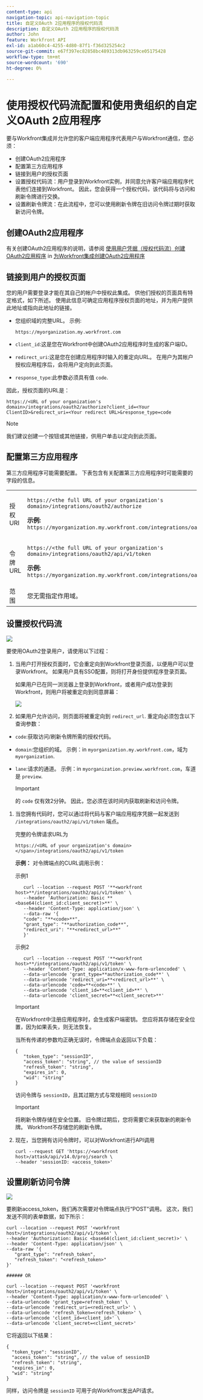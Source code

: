 ```yaml
---
content-type: api
navigation-topic: api-navigation-topic
title: 自定义OAuth 2应用程序的授权代码流
description: 自定义OAuth 2应用程序的授权代码流
author: John
feature: Workfront API
exl-id: a1ab60c4-4255-4d80-87f1-f36d325254c2
source-git-commit: e67f397ec82858bc489313db963259ce05175428
workflow-type: tm+mt
source-wordcount: '690'
ht-degree: 0%

---
```



# 使用授权代码流配置和使用贵组织的自定义OAuth 2应用程序

要与Workfront集成并允许您的客户端应用程序代表用户与Workfront通信，您必须：

* 创建OAuth2应用程序
* 配置第三方应用程序
* 链接到用户的授权页面
* 设置授权代码流：用户登录到Workfront实例，并同意允许客户端应用程序代表他们连接到Workfront。 因此，您会获得一个授权代码，该代码将与访问和刷新令牌进行交换。
* 设置刷新令牌流：在此流程中，您可以使用刷新令牌在旧访问令牌过期时获取新访问令牌。

## 创建OAuth2应用程序

有关创建OAuth2应用程序的说明，请参阅 [使用用户凭据（授权代码流）创建OAuth2应用程序](../../administration-and-setup/configure-integrations/create-oauth-application.md#create3) in [为Workfront集成创建OAuth2应用程序](../../administration-and-setup/configure-integrations/create-oauth-application.md)

## 链接到用户的授权页面

您的用户需要登录才能在其自己的帐户中授权此集成。 供他们授权的页面具有特定格式，如下所述。 使用此信息可确定应用程序授权页面的地址，并为用户提供此地址或指向此地址的链接。

* 您组织域的完整URL。 示例:

   ```
   https://myorganization.my.workfront.com
   ```


* `client_id`:这是您在Workfront中创建OAuth2应用程序时生成的客户端ID。

* `redirect_uri`:这是您在创建应用程序时输入的重定向URL。 在用户为其帐户授权应用程序后，会将用户定向到此页面。

* `response_type`:此参数必须具有值 `code`.

因此，授权页面的URL是：

```
https://<URL of your organization's domain>/integrations/oauth2/authorize?client_id=<Your ClientID>&redirect_uri=<Your redirect URL>&response_type=code
```

>[!NOTE]
>
>我们建议创建一个按钮或其他链接，供用户单击以定向到此页面。

## 配置第三方应用程序

第三方应用程序可能需要配置。 下表包含有关配置第三方应用程序时可能需要的字段的信息。

<table style="table-layout:auto"> 
 <col> 
 <col> 
 <tbody> 
  <tr> 
   <td role="rowheader">授权URI</td> 
   <td> <p><code>https://&lt;the full URL of your organization's domain&gt;/integrations/oauth2/authorize</code> </p> <p class="example" data-mc-autonum="<b>Example: </b>"><span class="autonumber"><span><b>示例: </b></span></span><code> https://myorganization.my.workfront.com/integrations/oauth2/authorize</code> </p> </td> 
  </tr> 
  <tr> 
   <td role="rowheader">令牌URL</td> 
   <td> <p><code>https://&lt;the full URL of your organization's domain&gt;/integrations/oauth2/api/v1/token</code> </p> <p class="example" data-mc-autonum="<b>Example: </b>"><span class="autonumber"><span><b>示例: </b></span></span><code>https://myorganization.my.workfront.com/integrations/oauth2/api/v1/token</code> </p> </td> 
  </tr> 
  <tr> 
   <td role="rowheader">范围</td> 
   <td>您无需指定作用域。 </td> 
  </tr> 
 </tbody> 
</table>

## 设置授权代码流

![](assets/oauth-2-authorization-code-flow-350x194.png)

要使用OAuth2登录用户，请使用以下过程：

1. 当用户打开授权页面时，它会重定向到Workfront登录页面，以便用户可以登录Workfront。 如果用户具有SSO配置，则将打开身份提供程序登录页面。

   如果用户已在同一浏览器上登录到Workfront，或者用户成功登录到Workfront，则用户将被重定向到同意屏幕：

   ![](assets/consent-screen-350x227.png)

1. 如果用户允许访问，则页面将被重定向到 `redirect_url`. 重定向必须包含以下查询参数：

* `code`:获取访问/刷新令牌所需的授权代码。
* `domain`:您组织的域。 示例：in `myorganization.my.workfront.com`，域为 `myorganization`.
* `lane`:请求的通道。 示例：in `myorganization.preview.workfront.com`，车道是 `preview`.

   >[!IMPORTANT]
   >
   >的 `code` 仅有效2分钟。 因此，您必须在该时间内获取刷新和访问令牌。

1. 当您拥有代码时，您可以通过将代码与客户端应用程序凭据一起发送到 `/integrations/oauth2/api/v1/token` 端点。

   完整的令牌请求URL为

   ```
   https://<URL of your organization's domain></span>/integrations/oauth2/api/v1/token
   ```

   **示例：**  对令牌端点的CURL调用示例：

   示例1

   ```
      curl --location --request POST '**<workfront host>**/integrations/oauth2/api/v1/token' \
      --header 'Authorization: Basic **<base64(client_id:client_secret)>**' \
      --header 'Content-Type: application/json' \
      --data-raw '{
      "code": "**<code>**",
      "grant_type": "**authorization_code**",
      "redirect_uri": "**<redirect_url>**"
      }'
   ```

   示例2

   ```
      curl --location --request POST '**<workfront host>**/integrations/oauth2/api/v1/token' \
      --header 'Content-Type: application/x-www-form-urlencoded' \
      --data-urlencode 'grant_type=**authorization_code**' \
      --data-urlencode 'redirect_uri=**<redirect_url>**' \
      --data-urlencode 'code=**<code>**' \
      --data-urlencode 'client_id=**<client_id>**' \
      --data-urlencode 'client_secret=**<client_secret>**'  
   ```


   >[!IMPORTANT]
   >
   > 在Workfront中注册应用程序时，会生成客户端密钥。 您应将其存储在安全位置，因为如果丢失，则无法恢复。

   当所有传递的参数均正确无误时，令牌端点会返回以下负载：

   ```
   {
      "token_type": "sessionID",
      "access_token": "string", // the value of sessionID
      "refresh_token": "string",
      "expires_in": 0,
      "wid": "string"
   }
   ```

   访问令牌与 ```sessionID```，且其过期方式与常规相同 ```sessionID```

   >[!IMPORTANT]
   >
   > 将刷新令牌存储在安全位置。 旧令牌过期后，您将需要它来获取新的刷新令牌。 Workfront不存储您的刷新令牌。

1. 现在，当您拥有访问令牌时，可以对Workfront进行API调用

   ```
   curl --request GET 'https://<workfront host>/attask/api/v14.0/proj/search \
   --header 'sessionID: <access_token>'
   ```

## 设置刷新访问令牌

![](assets/refresh-access-token-flow-350x142.png)

要刷新access_token，我们再次需要对令牌端点执行“POST”调用。 这次，我们发送不同的表单数据，如下所示：

```
curl --location --request POST '<workfront host>/integrations/oauth2/api/v1/token' \
--header 'Authorization: Basic <base64(client_id:client_secret)>' \
--header 'Content-Type: application/json' \
--data-raw '{
   "grant_type": "refresh_token",
   "refresh_token": "<refresh_token>"
}'

###### OR

curl --location --request POST '<workfront host>/integrations/oauth2/api/v1/token' \
--header 'Content-Type: application/x-www-form-urlencoded' \
--data-urlencode 'grant_type=refresh_token' \
--data-urlencode 'redirect_uri=<redirect_url>' \
--data-urlencode 'refresh_token=<refresh_token>' \
--data-urlencode 'client_id=<client_id>' \
--data-urlencode 'client_secret=<client_secret>'
```

它将返回以下结果：

```
{
  "token_type": "sessionID",
  "access_token": "string", // the value of sessionID
  "refresh_token": "string",
  "expires_in": 0,
  "wid": "string"
}
```

同样，访问令牌是 `sessionID` 可用于向Workfront发出API请求。
